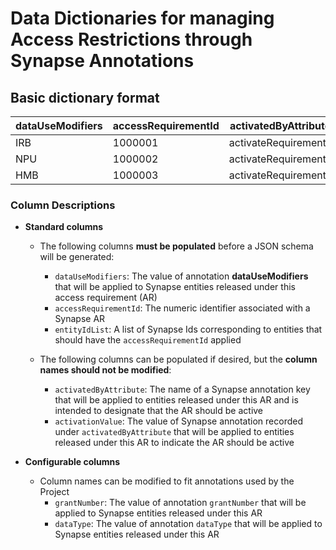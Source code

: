 # Data Dictionaries for managing Access Restrictions through Synapse Annotations

## Basic dictionary format

| **dataUseModifiers** | **accessRequirementId** | **activatedByAttribute** | **activationValue** | **grantNumber** | **dataType** | **entityIdList** | 
| -------------------  | ----------------------- | ------------------------ | ------------------- | --------------- | ------------ | ---------------- |
| IRB | 1000001 | activateRequirements | True | CA000001 | sequencingLevel1Human | syn66638835 |  
| NPU | 1000002 | activateRequirements | True | CA000002 | imagingLevel2Mouse | syn66638836 |  
| HMB | 1000003 | activateRequirements | True | CA000003 | proteomicsLevel2Human | syn66638837 |  

### Column Descriptions
- **Standard columns**
  - The following columns **must be populated** before a JSON schema will be generated:
    - `dataUseModifiers`: The value of annotation **dataUseModifiers** that will be applied to Synapse entities released under this access requirement (AR)
    - `accessRequirementId`: The numeric identifier associated with a Synapse AR
    - `entityIdList`: A list of Synapse Ids corresponding to entities that should have the `accessRequirementId` applied

  - The following columns can be populated if desired, but the **column names should not be modified**:
    - `activatedByAttribute`: The name of a Synapse annotation key that will be applied to entities released under this AR and is intended to designate that the AR should be active
    - `activationValue`: The value of Synapse annotation recorded under `activatedByAttribute` that will be applied to entities released under this AR to indicate the AR should be active 
  


- **Configurable columns**
  - Column names can be modified to fit annotations used by the Project
  	- `grantNumber`: The value of annotation `grantNumber` that will be applied to Synapse entities released under this AR
  	- `dataType`: The value of annotation `dataType` that will be applied to Synapse entities released under this AR